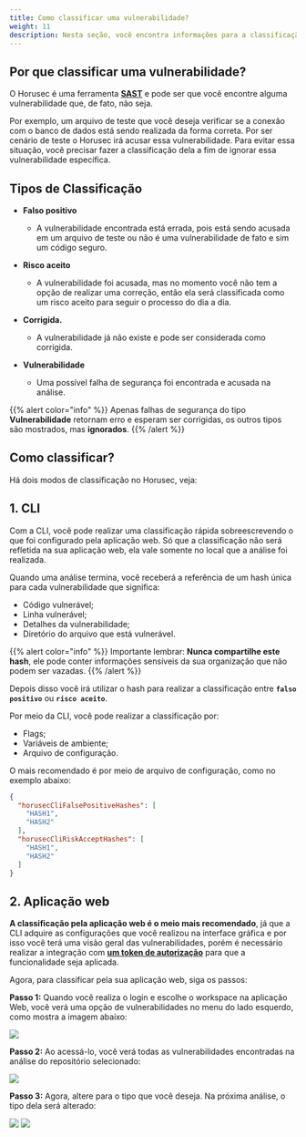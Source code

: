 ```yaml
---
title: Como classificar uma vulnerabilidade?
weight: 11
description: Nesta seção, você encontra informações para a classificação de vulnerabilidade entre falso positivo, risco aceito, vulnerabilidade, corrigida.
---
```


## **Por que classificar uma vulnerabilidade?**
O Horusec é uma ferramenta [**SAST**](/docs/pt-br/glossary/#sast-static-application-security-testing) e pode ser que você encontre alguma vulnerabilidade que, de fato, não seja. 

Por exemplo, um arquivo de teste que você deseja verificar se a conexão com o banco de dados está sendo realizada da forma correta. Por ser cenário de teste o Horusec irá acusar essa vulnerabilidade. Para evitar essa situação, você precisar fazer a classificação dela a fim de ignorar essa vulnerabilidade específica.

## **Tipos de Classificação**

* **Falso positivo**
  - A vulnerabilidade encontrada está errada, pois está sendo acusada em um arquivo de teste ou não é uma vulnerabilidade de fato e sim um código seguro.

* **Risco aceito**
  - A vulnerabilidade foi acusada, mas no momento você não tem a opção de realizar uma correção, então ela será classificada como um risco aceito para seguir o processo do dia a dia.

* **Corrigida.**
  - A vulnerabilidade já não existe e pode ser considerada como corrigida.

* **Vulnerabilidade**
  - Uma possível falha de segurança foi encontrada e acusada na análise.

{{% alert color="info" %}}
Apenas falhas de segurança do tipo **Vulnerabilidade** retornam erro e esperam ser corrigidas, os outros tipos são mostrados, mas **ignorados**.
{{% /alert %}}

## **Como classificar?**

Há dois modos de classificação no Horusec, veja:

## **1. CLI**
Com a CLI, você pode realizar uma classificação rápida sobreescrevendo o que foi configurado pela aplicação web.  Só que a classificação não será refletida na sua aplicação web, ela vale somente no local que a análise foi realizada.

Quando uma análise termina, você receberá a referência de um hash única para cada vulnerabilidade que significa:

* Código vulnerável;
* Linha vulnerável;
* Detalhes da vulnerabilidade;
* Diretório do arquivo que está vulnerável.

{{% alert color="info" %}}
Importante lembrar: **Nunca compartilhe este hash**, ele pode conter informações sensíveis da sua organização que não podem ser vazadas.
{{% /alert %}}

Depois disso você irá utilizar o hash para realizar a classificação entre **`falso positivo`** ou **`risco aceito`**. 

Por meio da CLI, você pode realizar a classificação por:
- Flags;
- Variáveis de ambiente;
- Arquivo de configuração.

O mais recomendado é por meio de arquivo de configuração, como no exemplo abaixo:

```json
{
  "horusecCliFalsePositiveHashes": [
    "HASH1",
    "HASH2"
  ],
  "horusecCliRiskAcceptHashes": [
    "HASH1",
    "HASH2"
  ]
}
```

## **2. Aplicação web**

**A classificação pela aplicação web é o meio mais recomendado**, já que a CLI adquire as configurações que você realizou na interface gráfica e por isso você terá uma visão geral das vulnerabilidades, porém é necessário realizar a integração com [**um token de autorização**](/docs/pt-br/tutorials/how-to-create-an-authorization-token/) para que a funcionalidade seja aplicada.

Agora, para classificar pela sua aplicação web, siga os passos: 

**Passo 1:** Quando você realiza o login e escolhe o workspace na aplicação Web, você verá uma opção de vulnerabilidades no menu do lado esquerdo, como mostra a imagem abaixo: 

![](/docs/ptbr/tutorials/how-to-classify-a-vulnerability/0-select-vulnerability-menu.png)

**Passo 2:** Ao acessá-lo, você verá todas as vulnerabilidades encontradas na análise do repositório selecionado:

![](/docs/ptbr/tutorials/how-to-classify-a-vulnerability/1-see-vuln-repository.png)

**Passo 3:** Agora, altere para o tipo que você deseja. Na próxima análise, o tipo dela será alterado:  

![](/docs/ptbr/tutorials/how-to-classify-a-vulnerability/2-change-vuln-type.png)
![](/docs/ptbr/tutorials/how-to-classify-a-vulnerability/3-vuln-updated.png)